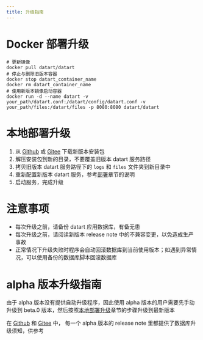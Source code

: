 ```yaml
---
title: 升级指南
---
```


# Docker 部署升级

```shell
# 更新镜像
docker pull datart/datart
# 停止与删除旧版本容器
docker stop datart_container_name
docker rm datart_container_name
# 使用新版本镜像启动容器
docker run -d --name datart -v your_path/datart.conf:/datart/config/datart.conf -v your_path/files:/datart/files -p 8080:8080 datart/datart
```

# 本地部署升级

1. 从 [Github](https://github.com/running-elephant/datart/releases) 或 [Gitee](https://gitee.com/running-elephant/datart/releases) 下载新版本安装包
2. 解压安装包到新的目录，不要覆盖旧版本 datart 服务路径
3. 拷贝旧版本 datart 服务路径下的 `logs` 和 `files` 文件夹到新目录中
4. 重新配置新版本 datart 服务，参考[部署](index)章节的说明
5. 启动服务，完成升级

# 注意事项

- 每次升级之前，请备份 datart 应用数据库，有备无患
- 每次升级之前，请阅读新版本 release note 中的不兼容变更，以免造成生产事故
- 正常情况下升级失败时程序会自动回滚数据库到当前使用版本；如遇到异常情况，可以使用备份的数据库脚本回滚数据库

# alpha 版本升级指南

由于 alpha 版本没有提供自动升级程序，因此使用 alpha 版本的用户需要先手动升级到 beta.0 版本，然后按照[本地部署升级](#本地部署升级)章节的步骤升级到最新版本

在 [Github](https://github.com/running-elephant/datart/releases) 和 [Gitee](https://gitee.com/running-elephant/datart/releases) 中， 每一个 alpha 版本的 release note 里都提供了数据库升级须知，供参考
